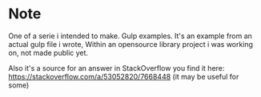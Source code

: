 # Note
One of a serie i intended to make. Gulp examples.
It's an example from an actual gulp file i wrote, Within an opensource library project i was working on, not made public yet.

Also it's a source for an answer in StackOverflow you find it here: https://stackoverflow.com/a/53052820/7668448 (it may be useful for some)